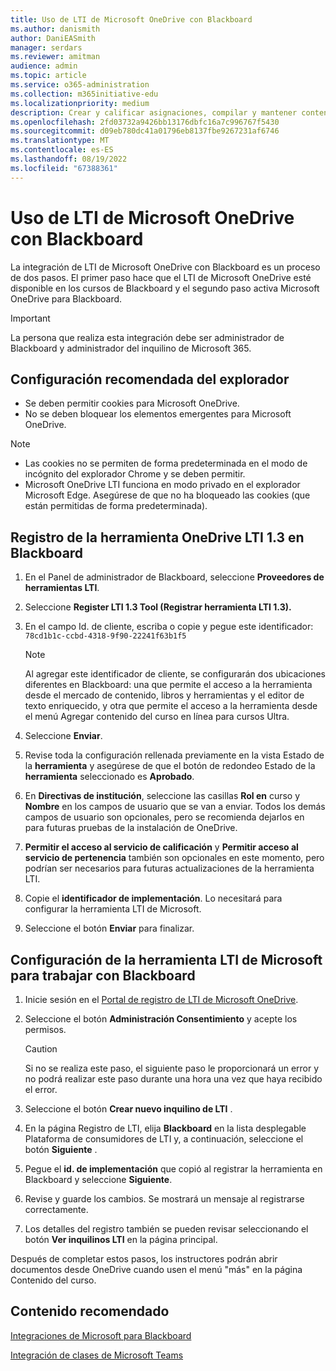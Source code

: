 ```yaml
---
title: Uso de LTI de Microsoft OneDrive con Blackboard
ms.author: danismith
author: DaniEASmith
manager: serdars
ms.reviewer: amitman
audience: admin
ms.topic: article
ms.service: o365-administration
ms.collection: m365initiative-edu
ms.localizationpriority: medium
description: Crear y calificar asignaciones, compilar y mantener contenido del curso, y colaborar en archivos en tiempo real con la nueva interoperabilidad de Herramientas de aprendizaje de Microsoft OneDrive para Blackboard.
ms.openlocfilehash: 2fd03732a9426bb13176dbfc16a7c996767f5430
ms.sourcegitcommit: d09eb780dc41a01796eb8137fbe9267231af6746
ms.translationtype: MT
ms.contentlocale: es-ES
ms.lasthandoff: 08/19/2022
ms.locfileid: "67388361"
---
```

# <a name="use-microsoft-onedrive-lti-with-blackboard"></a>Uso de LTI de Microsoft OneDrive con Blackboard

La integración de LTI de Microsoft OneDrive con Blackboard es un proceso de dos pasos. El primer paso hace que el LTI de Microsoft OneDrive esté disponible en los cursos de Blackboard y el segundo paso activa Microsoft OneDrive para Blackboard.

> [!IMPORTANT]
> La persona que realiza esta integración debe ser administrador de Blackboard y administrador del inquilino de Microsoft 365.

## <a name="recommended-browser-settings"></a>Configuración recomendada del explorador

- Se deben permitir cookies para Microsoft OneDrive.
- No se deben bloquear los elementos emergentes para Microsoft OneDrive.

> [!NOTE]
>
> - Las cookies no se permiten de forma predeterminada en el modo de incógnito del explorador Chrome y se deben permitir.
> - Microsoft OneDrive LTI funciona en modo privado en el explorador Microsoft Edge. Asegúrese de que no ha bloqueado las cookies (que están permitidas de forma predeterminada).

## <a name="register-the-onedrive-lti-13-tool-in-blackboard"></a>Registro de la herramienta OneDrive LTI 1.3 en Blackboard

1. En el Panel de administrador de Blackboard, seleccione **Proveedores de herramientas LTI**.
2. Seleccione **Register LTI 1.3 Tool (Registrar herramienta LTI 1.3).**
3. En el campo Id. de cliente, escriba o copie y pegue este identificador: ``78cd1b1c-ccbd-4318-9f90-22241f63b1f5``

   > [!NOTE]
   > Al agregar este identificador de cliente, se configurarán dos ubicaciones diferentes en Blackboard: una que permite el acceso a la herramienta desde el mercado de contenido, libros y herramientas y el editor de texto enriquecido, y otra que permite el acceso a la herramienta desde el menú Agregar contenido del curso en línea para cursos Ultra.

4. Seleccione **Enviar**.
5. Revise toda la configuración rellenada previamente en la vista Estado de la **herramienta** y asegúrese de que el botón de redondeo Estado de la **herramienta** seleccionado es **Aprobado**.
6. En **Directivas de institución**, seleccione las casillas **Rol en** curso y **Nombre** en los campos de usuario que se van a enviar. Todos los demás campos de usuario son opcionales, pero se recomienda dejarlos en para futuras pruebas de la instalación de OneDrive.
7. **Permitir el acceso al servicio de calificación** y **Permitir acceso al servicio de pertenencia** también son opcionales en este momento, pero podrían ser necesarios para futuras actualizaciones de la herramienta LTI.
8. Copie el **identificador de implementación**. Lo necesitará para configurar la herramienta LTI de Microsoft.
9. Seleccione el botón **Enviar** para finalizar.

## <a name="configure-the-microsoft-lti-tool-to-work-with-blackboard"></a>Configuración de la herramienta LTI de Microsoft para trabajar con Blackboard

1. Inicie sesión en el [Portal de registro de LTI de Microsoft OneDrive](https://onedrivelti.microsoft.com/admin).
2. Seleccione el botón **Administración Consentimiento** y acepte los permisos.

    > [!CAUTION]
    > Si no se realiza este paso, el siguiente paso le proporcionará un error y no podrá realizar este paso durante una hora una vez que haya recibido el error.

3. Seleccione el botón **Crear nuevo inquilino de LTI** .
4. En la página Registro de LTI, elija **Blackboard** en la lista desplegable Plataforma de consumidores de LTI y, a continuación, seleccione el botón **Siguiente** .
5. Pegue el **id. de implementación** que copió al registrar la herramienta en Blackboard y seleccione **Siguiente**.
6. Revise y guarde los cambios. Se mostrará un mensaje al registrarse correctamente.
7. Los detalles del registro también se pueden revisar seleccionando el botón **Ver inquilinos LTI** en la página principal.

Después de completar estos pasos, los instructores podrán abrir documentos desde OneDrive cuando usen el menú "más" en la página Contenido del curso.

## <a name="recommended-content"></a>Contenido recomendado

[Integraciones de Microsoft para Blackboard](https://help.blackboard.com/Learn/Administrator/SaaS/Integrations/Microsoft)

[Integración de clases de Microsoft Teams](https://help.blackboard.com/Learn/Administrator/SaaS/Integrations/Microsoft_Classes)
